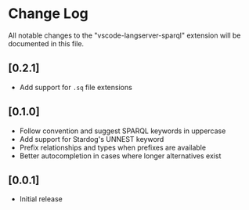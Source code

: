 # Change Log

All notable changes to the "vscode-langserver-sparql" extension will be documented in this file.

## [0.2.1]

- Add support for `.sq` file extensions

## [0.1.0]

- Follow convention and suggest SPARQL keywords in uppercase
- Add support for Stardog's UNNEST keyword
- Prefix relationships and types when prefixes are available
- Better autocompletion in cases where longer alternatives exist

## [0.0.1]

- Initial release
